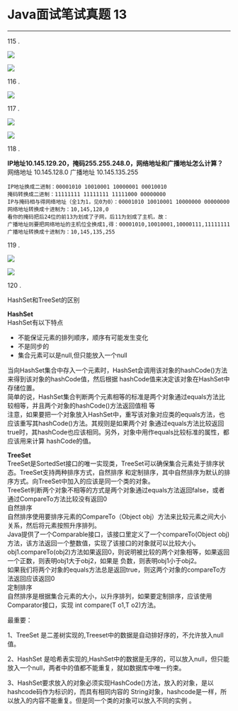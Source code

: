 # Java面试笔试真题 13
<hr>     
  
115 .    
   
![](https://i.imgur.com/9fYREEl.jpg)   
   
![](https://i.imgur.com/fSpsqLC.jpg)  
   
116 .  
   
![](https://i.imgur.com/Xsr00cU.jpg)    
   
117 .  
  
![](https://i.imgur.com/vYznnD3.jpg)   
    
![](https://i.imgur.com/5keQPHG.jpg)   
   
118 .    
  
**IP地址10.145.129.20，掩码255.255.248.0，网络地址和广播地址怎么计算？**   
	网络地址 10.145.128.0 广播地址 10.145.135.255  
	
	IP地址换成二进制：00001010 10010001 10000001 00010010    
	掩码转换成二进制：11111111 11111111 11111000 00000000    
	IP与掩码相与得网络地址（全1为1，见0为0）：00001010 10010001 10000000 00000000    
	网络地址转换成十进制为：10,145,128,0 
	看你的掩码把后24位的前13为划成了子网，后11为划成了主机，故： 
	广播地址则要把网络地址的主机位全换成1,得：00001010,10010001,10000111,11111111    
	广播地址转换成十进制为：10,145,135,255   
   
119 .   
   
![](https://i.imgur.com/BAU0QuZ.jpg)   
   
![](https://i.imgur.com/bSNlGC8.jpg)   
   
120 .  
   
HashSet和TreeSet的区别    
   
**HashSet**   
HashSet有以下特点   

* 不能保证元素的排列顺序，顺序有可能发生变化  
* 不是同步的  
* 集合元素可以是null,但只能放入一个null    


当向HashSet集合中存入一个元素时，HashSet会调用该对象的hashCode()方法来得到该对象的hashCode值，然后根据 hashCode值来决定该对象在HashSet中存储位置。  
简单的说，HashSet集合判断两个元素相等的标准是两个对象通过equals方法比较相等，并且两个对象的hashCode()方法返回值相 等  
注意，如果要把一个对象放入HashSet中，重写该对象对应类的equals方法，也应该重写其hashCode()方法。其规则是如果两个对 象通过equals方法比较返回true时，其hashCode也应该相同。另外，对象中用作equals比较标准的属性，都应该用来计算 hashCode的值。   

**TreeSet**  
TreeSet是SortedSet接口的唯一实现类，TreeSet可以确保集合元素处于排序状态。TreeSet支持两种排序方式，自然排序 和定制排序，其中自然排序为默认的排序方式。向TreeSet中加入的应该是同一个类的对象。   
TreeSet判断两个对象不相等的方式是两个对象通过equals方法返回false，或者通过CompareTo方法比较没有返回0   
自然排序  
自然排序使用要排序元素的CompareTo（Object obj）方法来比较元素之间大小关系，然后将元素按照升序排列。   
Java提供了一个Comparable接口，该接口里定义了一个compareTo(Object obj)方法，该方法返回一个整数值，实现了该接口的对象就可以比较大小。   
obj1.compareTo(obj2)方法如果返回0，则说明被比较的两个对象相等，如果返回一个正数，则表明obj1大于obj2，如果是 负数，则表明obj1小于obj2。   
如果我们将两个对象的equals方法总是返回true，则这两个对象的compareTo方法返回应该返回0    
定制排序   
自然排序是根据集合元素的大小，以升序排列，如果要定制排序，应该使用Comparator接口，实现 int compare(T o1,T o2)方法。   

最重要：

1、TreeSet 是二差树实现的,Treeset中的数据是自动排好序的，不允许放入null值。 

2、HashSet 是哈希表实现的,HashSet中的数据是无序的，可以放入null，但只能放入一个null，两者中的值都不能重复，就如数据库中唯一约束。 

3、HashSet要求放入的对象必须实现HashCode()方法，放入的对象，是以hashcode码作为标识的，而具有相同内容的 String对象，hashcode是一样，所以放入的内容不能重复。但是同一个类的对象可以放入不同的实例 。   
      

 
  
